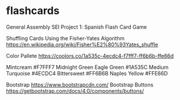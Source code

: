 # flashcards
General Assembly SEI Project 1: Spanish Flash Card Game


Shuffling Cards Using the Fisher-Yates Algorithm
https://en.wikipedia.org/wiki/Fisher%E2%80%93Yates_shuffle


Color Pallete
https://coolors.co/1a535c-4ecdc4-f7fff7-ff6b6b-ffe66d

Mintcream #F7FFF7
Midnight Green Eagle Green #1A535C
Medium Turquoise #4ECDC4
Bittersweet #FF6B6B
Naples Yellow #FFE66D


Bootstrap
https://www.bootstrapcdn.com/
Bootstrap Buttons
https://getbootstrap.com/docs/4.0/components/buttons/
